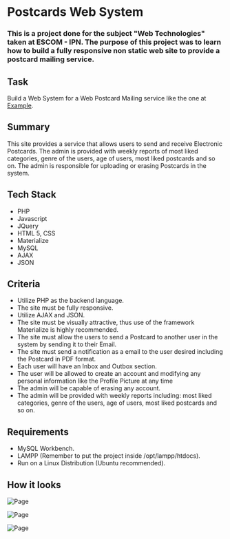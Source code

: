 # Postcards Web System

### This is a project done for the subject "Web Technologies" taken at ESCOM - IPN. The purpose of this project was to learn how to build a fully responsive non static web site to provide a postcard mailing service.

## Task

Build a Web System for a Web Postcard Mailing service like the one at [Example](https://gusanito.com/#!/postales/todas/todas).

## Summary
This site provides a service that allows users to send and receive Electronic Postcards. The admin is provided with weekly reports of most liked categories, genre of the users, age of users, most liked postcards and so on. The admin is responsible for uploading or erasing Postcards in the system.

## Tech Stack
* PHP
* Javascript
* JQuery
* HTML 5, CSS
* Materialize
* MySQL
* AJAX
* JSON

## Criteria

* Utilize PHP as the backend language.
* The site must be fully responsive.
* Utilize AJAX and JSON.
* The site must be visually attractive, thus use of the framework Materialize is highly recommended. 
* The site must allow the users to send a Postcard to another user in the system by sending it to their Email.
* The site must send a notification as a email to the user desired including the Postcard in PDF format.
* Each user will have an Inbox and Outbox section.
* The user will be allowed to create an account and modifying any personal information like the Profile Picture at any time
* The admin will be capable of erasing any account.
* The admin will be provided with weekly reports including: most liked categories, genre of the users, age of users, most liked postcards and so on.

## Requirements

* MySQL Workbench.
* LAMPP (Remember to put the project inside /opt/lampp/htdocs).
* Run on a Linux Distribution (Ubuntu recommended).

## How it looks

![Page](https://github.com/howlettjames/Postcards-Web-System/blob/master/Test/worm.png "Page")

![Page](https://github.com/howlettjames/Postcards-Web-System/blob/master/Test/worm1.png "Page")

![Page](https://github.com/howlettjames/Postcards-Web-System/blob/master/Test/worm2.png "Page")
